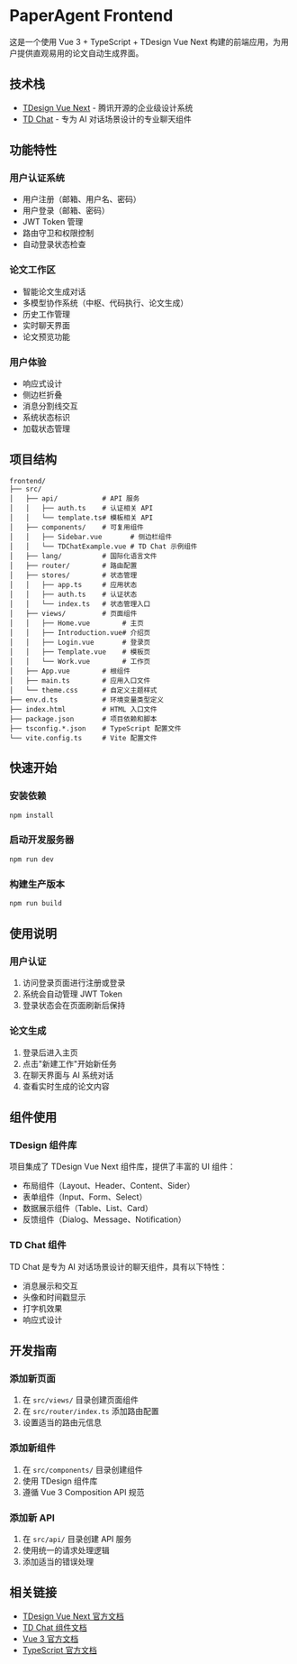 # PaperAgent Frontend

这是一个使用 Vue 3 + TypeScript + TDesign Vue Next 构建的前端应用，为用户提供直观易用的论文自动生成界面。

## 技术栈
- [TDesign Vue Next](https://tdesign.tencent.com/vue-next) - 腾讯开源的企业级设计系统
- [TD Chat](https://tdesign.tencent.com/vue-next/components/chat) - 专为 AI 对话场景设计的专业聊天组件

## 功能特性

### 用户认证系统
- 用户注册（邮箱、用户名、密码）
- 用户登录（邮箱、密码）
- JWT Token 管理
- 路由守卫和权限控制
- 自动登录状态检查

### 论文工作区
- 智能论文生成对话
- 多模型协作系统（中枢、代码执行、论文生成）
- 历史工作管理
- 实时聊天界面
- 论文预览功能

### 用户体验
- 响应式设计
- 侧边栏折叠
- 消息分割线交互
- 系统状态标识
- 加载状态管理

## 项目结构

```
frontend/
├── src/
│   ├── api/           # API 服务
│   │   ├── auth.ts    # 认证相关 API
│   │   └── template.ts# 模板相关 API
│   ├── components/    # 可复用组件
│   │   ├── Sidebar.vue       # 侧边栏组件
│   │   └── TDChatExample.vue # TD Chat 示例组件
│   ├── lang/          # 国际化语言文件
│   ├── router/        # 路由配置
│   ├── stores/        # 状态管理
│   │   ├── app.ts     # 应用状态
│   │   ├── auth.ts    # 认证状态
│   │   └── index.ts   # 状态管理入口
│   ├── views/         # 页面组件
│   │   ├── Home.vue        # 主页
│   │   ├── Introduction.vue# 介绍页
│   │   ├── Login.vue       # 登录页
│   │   ├── Template.vue    # 模板页
│   │   └── Work.vue        # 工作页
│   ├── App.vue        # 根组件
│   ├── main.ts        # 应用入口文件
│   └── theme.css      # 自定义主题样式
├── env.d.ts           # 环境变量类型定义
├── index.html         # HTML 入口文件
├── package.json       # 项目依赖和脚本
├── tsconfig.*.json    # TypeScript 配置文件
└── vite.config.ts     # Vite 配置文件
```

## 快速开始

### 安装依赖
```bash
npm install
```

### 启动开发服务器
```bash
npm run dev
```

### 构建生产版本
```bash
npm run build
```

## 使用说明

### 用户认证
1. 访问登录页面进行注册或登录
2. 系统会自动管理 JWT Token
3. 登录状态会在页面刷新后保持

### 论文生成
1. 登录后进入主页
2. 点击"新建工作"开始新任务
3. 在聊天界面与 AI 系统对话
4. 查看实时生成的论文内容

## 组件使用

### TDesign 组件库
项目集成了 TDesign Vue Next 组件库，提供了丰富的 UI 组件：
- 布局组件（Layout、Header、Content、Sider）
- 表单组件（Input、Form、Select）
- 数据展示组件（Table、List、Card）
- 反馈组件（Dialog、Message、Notification）

### TD Chat 组件
TD Chat 是专为 AI 对话场景设计的聊天组件，具有以下特性：
- 消息展示和交互
- 头像和时间戳显示
- 打字机效果
- 响应式设计

## 开发指南

### 添加新页面
1. 在 `src/views/` 目录创建页面组件
2. 在 `src/router/index.ts` 添加路由配置
3. 设置适当的路由元信息

### 添加新组件
1. 在 `src/components/` 目录创建组件
2. 使用 TDesign 组件库
3. 遵循 Vue 3 Composition API 规范

### 添加新 API
1. 在 `src/api/` 目录创建 API 服务
2. 使用统一的请求处理逻辑
3. 添加适当的错误处理

## 相关链接

- [TDesign Vue Next 官方文档](https://tdesign.tencent.com/vue-next)
- [TD Chat 组件文档](https://tdesign.tencent.com/vue-next/components/chat)
- [Vue 3 官方文档](https://vuejs.org/)
- [TypeScript 官方文档](https://www.typescriptlang.org/)
